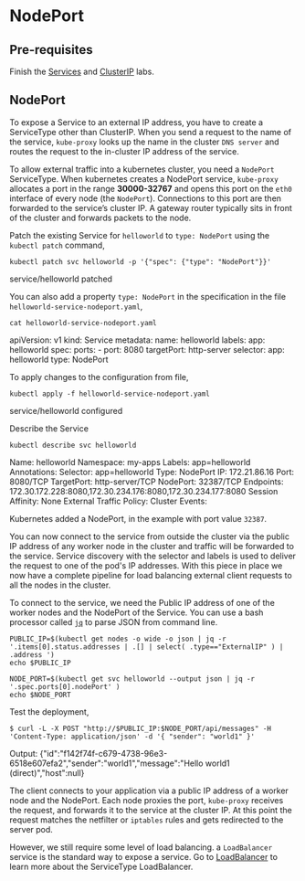 # NodePort

## Pre-requisites

Finish the [Services](services.md) and [ClusterIP](clusterip.md) labs.

## NodePort

To expose a Service to an external IP address, you have to create a ServiceType other than ClusterIP. When you send a request to the name of the service, `kube-proxy` looks up the name in the cluster `DNS server` and routes the request to the in-cluster IP address of the service. 

To allow external traffic into a kubernetes cluster, you need a `NodePort` ServiceType. When kubernetes creates a NodePort service, `kube-proxy` allocates a port in the range **30000-32767** and opens this port on the `eth0` interface of every node (the `NodePort`). Connections to this port are then forwarded to the service’s cluster IP. A gateway router typically sits in front of the cluster and forwards packets to the node.

Patch the existing Service for `helloworld` to `type: NodePort` using the `kubectl patch` command,

```execute
kubectl patch svc helloworld -p '{"spec": {"type": "NodePort"}}'
```

service/helloworld patched

You can also add a property `type: NodePort` in the specification in the file `helloworld-service-nodeport.yaml`,

```execute
cat helloworld-service-nodeport.yaml
```

  apiVersion: v1
  kind: Service
  metadata:
    name: helloworld
    labels:
      app: helloworld
  spec:
    ports:
    - port: 8080
      targetPort: http-server
    selector:
      app: helloworld
    type: NodePort


To apply changes to the configuration from file,

```execute
kubectl apply -f helloworld-service-nodeport.yaml
```
service/helloworld configured

Describe the Service

```execute
kubectl describe svc helloworld 
```

  Name:                     helloworld
  Namespace:                my-apps
  Labels:                   app=helloworld
  Annotations:              Selector:  app=helloworld
  Type:                     NodePort
  IP:                       172.21.86.16
  Port:                     <unset>  8080/TCP
  TargetPort:               http-server/TCP
  NodePort:                 <unset>  32387/TCP
  Endpoints:                172.30.172.228:8080,172.30.234.176:8080,172.30.234.177:8080
  Session Affinity:         None
  External Traffic Policy:  Cluster
  Events:                   <none>


Kubernetes added a NodePort, in the example with port value `32387`.

You can now connect to the service from outside the cluster via the public IP address of any worker node in the cluster and traffic will be forwarded to the service. Service discovery with the selector and labels is used to deliver the request to one of the pod's IP addresses. With this piece in place we now have a complete pipeline for load balancing external client requests to all the nodes in the cluster.

To connect to the service, we need the Public IP address of one of the worker nodes and the NodePort of the Service. You can use a bash processor called [`jq`](https://stedolan.github.io/jq/) to parse JSON from command line.

```execute
PUBLIC_IP=$(kubectl get nodes -o wide -o json | jq -r '.items[0].status.addresses | .[] | select( .type=="ExternalIP" ) | .address ')
echo $PUBLIC_IP

NODE_PORT=$(kubectl get svc helloworld --output json | jq -r '.spec.ports[0].nodePort' )
echo $NODE_PORT
```

Test the deployment,

```execute
$ curl -L -X POST "http://$PUBLIC_IP:$NODE_PORT/api/messages" -H 'Content-Type: application/json' -d '{ "sender": "world1" }'
```

Output:
{"id":"f142f74f-c679-4738-96e3-6518e607efa2","sender":"world1","message":"Hello world1 (direct)","host":null}

The client connects to your application via a public IP address of a worker node and the NodePort. Each node proxies the port, `kube-proxy` receives the request, and forwards it to the service at the cluster IP. At this point the request matches the netfilter or `iptables` rules and gets redirected to the server pod. 

However, we still require some level of load balancing. a `LoadBalancer` service is the standard way to expose a service. Go to [LoadBalancer](loadbalancer.md) to learn more about the ServiceType LoadBalancer.
